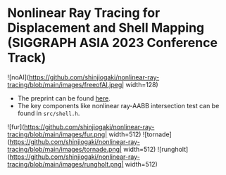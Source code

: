 # Nonlinear Ray Tracing for Displacement and Shell Mapping (SIGGRAPH ASIA 2023 Conference Track)

![noAI](https://github.com/shinjiogaki/nonlinear-ray-tracing/blob/main/images/freeofAI.jpeg| width=128)

* The preprint can be found [here](https://shinjiogaki.github.io/).
* The key components like nonlinear ray-AABB intersection test can be found in `src/shell.h`.
 
![fur](https://github.com/shinjiogaki/nonlinear-ray-tracing/blob/main/images/fur.png| width=512)
![tornade](https://github.com/shinjiogaki/nonlinear-ray-tracing/blob/main/images/tornade.png| width=512)
![rungholt](https://github.com/shinjiogaki/nonlinear-ray-tracing/blob/main/images/rungholt.png| width=512)
